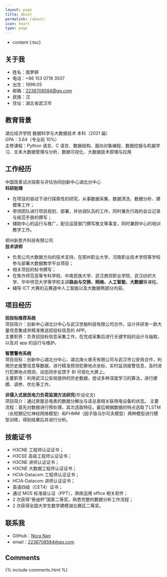 ```yaml
---
layout: page
title: About
permalink: /about/
icon: heart
type: page
---
```


* content
{:toc}

## 关于我  

* 姓名：南梦婷  
* 电话：+86 153 0718 3507  
* 出生：1999.05  
* 邮箱：2238708584@qq.com  
* 民族：汉  
* 住址：湖北省武汉市  

## 教育背景  

湖北经济学院 数据科学与大数据技术 本科（2021 届）  
GPA：3.64（专业前 10%）  
主修课程：Python 语言、C 语言、数据结构、面向对象编程、数据挖掘与机器学习、文本大数据管理与分析、数据可视化、大数据技术原理与应用  

## 工作经历  

中国改革试点探索与评估协同创新中心湖北分中心  
**科研助理**  
* 在项目的驱动下进行探索性的研究，从事数据采集、数据清洗、数据分析、建模等工作；  
* 带领团队进行项目规划、部署，并协调队员的工作，同时兼负行政的会议记录与规范手册的撰写；  
* 辅助中心的运行与推广，配合运营部门撰写推文等事宜，同时兼顾中心的培训教学工作。  

郑州新思齐科技有限公司  
**技术讲师**  
* 负责公司大数据方向的技术支持，在鄂州职业大学、河南职业技术学院等学校参与部署大数据教学平台项目；  
* 相关项目的标书撰写；  
* 在焦作师范高等专科学校、中南民族大学、武汉商贸职业学院、武汉纺织大学、华中师范大学等学校主讲**路由与交换、网络、人工智能、大数据**等课程。  
* 辅导 ICT 大赛的云赛道中人工智能以及大数据两部分内容。  


## 项目经历  

**招投标推荐系统**  
项目简介：创新中心湖北分中心与武汉世舶科技有限公司合作，设计并研发一款大量信息集成并精准推送招投标信息的 APP。  
主要职责：负责招投标信息采集工作，在完成采集后进行关键字段的设计与抽取，以及对 app 的运行与维护。  

**智慧警务系统**  
项目目标：创新中心湖北分中心、湖北烽火普天有限公司与武汉市公安局合作，利用历史报警信息等数据，进行精准预测犯罪地点坐标，实时监测报警信息，及时进行犯罪地点预测，动态同步反馈于 BI 可视化大屏上。  
主要职责：利用武汉公安局提供的历史数据，尝试多种深度学习的算法，进行建模、调参、优化等工作。  


**非侵入式居民电力负荷监测方法研究**(毕设论文)  
项目简介：通过房屋总电表的数据分解出与该总表相关联用电设备的状态。
主要流程：首先对数据进行预处理，其次选取特征，最后根据数据的特点选取了LSTM（长短期记忆神经网络模型）和FHMM（因子隐马尔可夫模型）两种模型进行模型训练，得到结果后并进行分析。  

## 技能证书  

* H3CNE 工程师认证证书；  
* H3CSE 高级工程师认证证书；  
* H3CNE 讲师认证证书；  
* H3CNE 大数据工程师认证证书；  
* HCIA-Datacom 工程师认证证书；  
* HCIA-Datacom 讲师认证证书；  
* 英语四级（CET4）证书；   
* 通过 MOS 标准级认证（PPT），熟练运用 office 相关软件；  
* 2 次获得“泰迪杯”国家二等奖，熟悉完整的数据分析工作流程；  
* 2 次获得全国大学生数学建模湖北赛区二等奖。  

## 联系我  

* GitHub：[Nora Nan](https://github.com/Norah2)
* email：2238708584@qq.com
<div style='display: none'>
* [Weibo](http://weibo.com/3115521wh)
* [知乎](https://www.zhihu.com/people/gaohaoyang)
* [Facebook](https://www.facebook.com/gaohaoyang.water)
* [豆瓣](https://www.douban.com/people/42525035/)
* [豆瓣音乐人-浩阳的小站](https://site.douban.com/haoyangaiyinyue/) -->
</div>


## Comments

{% include comments.html %}
